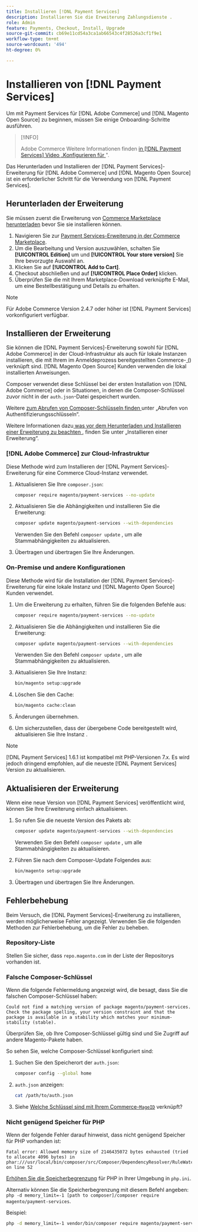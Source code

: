 ```yaml
---
title: Installieren [!DNL Payment Services]
description: Installieren Sie die Erweiterung Zahlungsdienste .
role: Admin
feature: Payments, Checkout, Install, Upgrade
source-git-commit: cb69e11cd54a3ca1ab66543c4f28526a3cf1f9e1
workflow-type: tm+mt
source-wordcount: '494'
ht-degree: 0%

---
```


# Installieren von [!DNL Payment Services]

Um mit Payment Services für [!DNL Adobe Commerce] und [!DNL Magento Open Source] zu beginnen, müssen Sie einige Onboarding-Schritte ausführen.

>[!INFO]
>
> Adobe Commerce Weitere Informationen finden [ in  [!DNL Payment Services]  Video „Konfigurieren für ](https://experienceleague.adobe.com/en/docs/commerce-learn/tutorials/admin/adobe-commerce-services/configure-adobe-payment-services)&quot;.

Das Herunterladen und Installieren der [!DNL Payment Services]-Erweiterung für [!DNL Adobe Commerce] und [!DNL Magento Open Source] ist ein erforderlicher Schritt für die Verwendung von [!DNL Payment Services].

## Herunterladen der Erweiterung

Sie müssen zuerst die Erweiterung von [Commerce Marketplace herunterladen](https://experienceleague.adobe.com/docs/commerce-admin/start/resources/commerce-marketplace.html) bevor Sie sie installieren können.

1. Navigieren Sie zur [Payment Services-Erweiterung in der Commerce Marketplace](https://commercemarketplace.adobe.com/magento-payment-services.html).
1. Um die Bearbeitung und Version auszuwählen, schalten Sie **[!UICONTROL Edition]** um und **[!UICONTROL Your store version]** Sie Ihre bevorzugte Auswahl an.
1. Klicken Sie auf **[!UICONTROL Add to Cart]**.
1. Checkout abschließen und auf **[!UICONTROL Place Order]** klicken.
1. Überprüfen Sie die mit Ihrem Marketplace-Download verknüpfte E-Mail, um eine Bestellbestätigung und Details zu erhalten.

>[!NOTE]
>
> Für Adobe Commerce Version 2.4.7 oder höher ist [!DNL Payment Services] vorkonfiguriert verfügbar.

## Installieren der Erweiterung

Sie können die [!DNL Payment Services]-Erweiterung sowohl für [!DNL Adobe Commerce] in der Cloud-Infrastruktur als auch für lokale Instanzen installieren, die mit Ihrem im Anmeldeprozess bereitgestellten Commerce-[ (](https://developer.adobe.com/commerce/marketplace/guides/sellers/profile-information/#access-keys)) verknüpft sind.
[!DNL Magento Open Source] Kunden verwenden die lokal installierten Anweisungen.

Composer verwendet diese Schlüssel bei der ersten Installation von [!DNL Adobe Commerce] oder in Situationen, in denen die Composer-Schlüssel zuvor nicht in der `auth.json`-Datei gespeichert wurden.

Weitere [ zum Abrufen von Composer-Schlüsseln finden ](https://experienceleague.adobe.com/en/docs/commerce-operations/installation-guide/prerequisites/authentication-keys) unter „Abrufen von Authentifizierungsschlüsseln“.

Weitere Informationen dazu[ was vor dem Herunterladen und Installieren einer Erweiterung zu beachten ](https://experienceleague.adobe.com/en/docs/commerce-operations/installation-guide/tutorials/extensions), finden Sie unter „Installieren einer Erweiterung“.

### [!DNL Adobe Commerce] zur Cloud-Infrastruktur

Diese Methode wird zum Installieren der [!DNL Payment Services]-Erweiterung für eine Commerce Cloud-Instanz verwendet.

1. Aktualisieren Sie Ihre `composer.json`:

   ```bash
   composer require magento/payment-services --no-update
   ```

1. Aktualisieren Sie die Abhängigkeiten und installieren Sie die Erweiterung:

   ```bash
   composer update magento/payment-services --with-dependencies
   ```

   Verwenden Sie den Befehl `composer update` , um alle Stammabhängigkeiten zu aktualisieren.

1. Übertragen und übertragen Sie Ihre Änderungen.

### On-Premise und andere Konfigurationen

Diese Methode wird für die Installation der [!DNL Payment Services]-Erweiterung für eine lokale Instanz und [!DNL Magento Open Source] Kunden verwendet.

1. Um die Erweiterung zu erhalten, führen Sie die folgenden Befehle aus:

   ```bash
   composer require magento/payment-services --no-update
   ```

1. Aktualisieren Sie die Abhängigkeiten und installieren Sie die Erweiterung:

   ```bash
   composer update magento/payment-services --with-dependencies
   ```

   Verwenden Sie den Befehl `composer update` , um alle Stammabhängigkeiten zu aktualisieren.

1. Aktualisieren Sie Ihre Instanz:

   ```bash
   bin/magento setup:upgrade
   ```

1. Löschen Sie den Cache:

   ```bash
   bin/magento cache:clean
   ```

1. Änderungen übernehmen.
1. Um sicherzustellen, dass der übergebene Code bereitgestellt wird, aktualisieren Sie Ihre Instanz .

>[!NOTE]
>
> [!DNL Payment Services] 1.6.1 ist kompatibel mit PHP-Versionen 7.x. Es wird jedoch dringend empfohlen, auf die neueste [!DNL Payment Services] Version zu aktualisieren.

## Aktualisieren der Erweiterung

Wenn eine neue Version von [!DNL Payment Services] veröffentlicht wird, können Sie Ihre Erweiterung einfach aktualisieren.

1. So rufen Sie die neueste Version des Pakets ab:

   ```bash
   composer update magento/payment-services --with-dependencies
   ```

   Verwenden Sie den Befehl `composer update` , um alle Stammabhängigkeiten zu aktualisieren.

1. Führen Sie nach dem Composer-Update Folgendes aus:

   ```bash
   bin/magento setup:upgrade
   ```

1. Übertragen und übertragen Sie Ihre Änderungen.

## Fehlerbehebung

Beim Versuch, die [!DNL Payment Services]-Erweiterung zu installieren, werden möglicherweise Fehler angezeigt. Verwenden Sie die folgenden Methoden zur Fehlerbehebung, um die Fehler zu beheben.

### Repository-Liste

Stellen Sie sicher, dass `repo.magento.com` in der Liste der Repositorys vorhanden ist.

### Falsche Composer-Schlüssel

Wenn die folgende Fehlermeldung angezeigt wird, die besagt, dass Sie die falschen Composer-Schlüssel haben:

```
Could not find a matching version of package magento/payment-services. Check the package spelling, your version constraint and that the package is available in a stability which matches your minimum-stability (stable).
```

Überprüfen Sie, ob Ihre Composer-Schlüssel gültig sind und Sie Zugriff auf andere Magento-Pakete haben.

So sehen Sie, welche Composer-Schlüssel konfiguriert sind:

1. Suchen Sie den Speicherort der `auth.json`:

   ```bash
   composer config --global home
   ```

1. `auth.json` anzeigen:

   ```bash
   cat /path/to/auth.json
   ```

1. Siehe [Welche Schlüssel sind mit Ihrem Commerce-`MageID`](https://experienceleague.adobe.com/en/docs/commerce-operations/installation-guide/prerequisites/authentication-keys) verknüpft?

### Nicht genügend Speicher für PHP

Wenn der folgende Fehler darauf hinweist, dass nicht genügend Speicher für PHP vorhanden ist:

```
Fatal error: Allowed memory size of 2146435072 bytes exhausted (tried to allocate 4096 bytes) in phar:///usr/local/bin/composer/src/Composer/DependencyResolver/RuleWatchGraph.php on line 52
```

[Erhöhen Sie die Speicherbegrenzung](https://experienceleague.adobe.com/en/docs/commerce-cloud-service/user-guide/configure/app/php-settings#increase-php-memory-limit) für PHP in Ihrer Umgebung in `php.ini`.

Alternativ können Sie die Speicherbegrenzung mit diesem Befehl angeben: `php -d memory_limit=-1 [path to composer]/composer require magento/payment-services`.

Beispiel:

```bash
php -d memory_limit=-1 vendor/bin/composer require magento/payment-services
```
